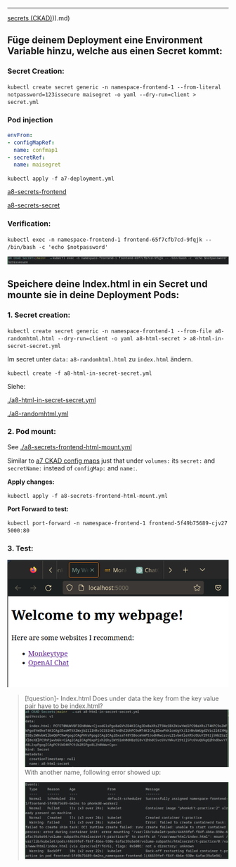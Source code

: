 ****

[secrets (CKAD)](CKAD))).md)

## Füge deinem Deployment eine Environment Variable hinzu, welche aus einen Secret kommt:

### Secret Creation:

`kubectl create secret generic -n namespace-frontend-1 --from-literal notpassword=123issecure maisegret -o yaml --dry-run=client > secret.yml`

### Pod injection

```yaml
envFrom:
- configMapRef:
  name: confmap1
- secretRef:
  name: maisegret
```

`kubectl apply -f a7-deployment.yml`

[a8-secrets-frontend](a8-secrets-frontend.yml)

[a8-secrets-secret](a8-secrets-secret.yml)

### Verification:

`kubectl exec -n namespace-frontend-1 frontend-65f7cfb7cd-9fqjk -- /bin/bash -c 'echo $notpassword'`

![Pasted image 20230712161015](../../../../../ressources/Pasted%20image%2020230712161015.png)

## Speichere deine Index.html in ein Secret und mounte sie in deine Deployment Pods:

### 1. Secret creation:

`kubectl create secret generic -n namespace-frontend-1 --from-file a8-randomhtml.html --dry-run=client -o yaml a8-html-secret > a8-html-in-secret-secret.yml`

Im secret unter `data:` `a8-randomhtml.html` zu `index.html` ändern.

`kubectl create -f a8-html-in-secret-secret.yml`

Siehe:

[./a8-html-in-secret-secret.yml](a8-html-in-secret-secret.yml)

[./a8-randomhtml.yml](a8-randomhtml.html)

### 2. Pod mount:

See [./a8-secrets-frontend-html-mount.yml](a8-secrets-frontend-html-mount.yml)

Similar to [a7 CKAD config maps](../a7%20CKAD%20config%20maps/a7%20CKAD%20config%20maps%20howto.md) just that under `volumes:` its `secret:` and `secretName:` instead of `configMap:` and `name:`.

**Apply changes:**

`kubectl apply -f a8-secrets-frontend-html-mount.yml`

**Port Forward to test:**

`kubectl port-forward -n namespace-frontend-1 frontend-5f49b75689-cjv27 5000:80`

### 3. Test:

![Pasted image 20230712164612](../../../../../ressources/Pasted%20image%2020230712164612.png)


>[!question]- Index.html
>Does under data the key from the key value pair have to be index.html?
>![Pasted image 20230712164822](../../../../../ressources/Pasted%20image%2020230712164822.png)
>With another name, following error showed up:
>
>![Pasted image 20230712164855](../../../../../ressources/Pasted%20image%2020230712164855.png)

